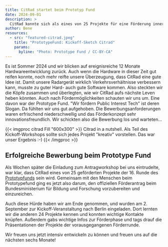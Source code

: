 ```yaml
---
title: CitRad startet beim Prototyp Fund
date: 2024-09-01
description: >
  CitRad konnte sich als eines von 25 Projekte für eine Förderung innerhalb des Prototype Fund empfehlen und wird nun für die Entwicklung der Auswertungs- und Datenplattform für das nächste halbe Jahr vom BMBF gefördert.
author: Bene
resources:
  - src: "featured-citrad.jpeg"
    title: "PrototypeFund: Kickoff-Sketch Citrad"
    params:
      byline: "Photo: Prototype Fund / CC-BY-CA"
---
```

Es ist Sommer 2024 und wir blicken auf ereignisreiche 12 Monate Hardwareentwicklung zurück. Auch wenn die Hardware in dieser Zeit gut reifen konnte, noch mehr reifte unsere Überzeugung, dass CitRad eine gute Idee ist. Damit unsere Radargerät wirklich Verkehrsverhältnisse verbessern kann, musste zu guter Hard- auch gute Software kommen. Also steckten wir die Köpfe zusammen und überlegten, wie wir CitRad aufs nächste Leven heben könnten. Auch nach Fördermöglichkeiten schauten wir uns um. Eine davon war der Prototype Fund. "Wir fördern Public Interest Tech" ist deren Slogan. Da fühlten wir uns gut aufgehoben. Die Bewerbungsanforderungen waren erfrischend niederschwellig und das Förderkonzept sehr innovationsfreundlich. Wir schickten also die Bewerbung los und warteten...

{{< imgproc citrad Fill "600x300" >}}
Citrad in a nutshell. Als Teil des Kickoff-Workshops sollte sich jedes Projekt "kreativ" vorstellen. Das war unser Ergebnis :-)
{{< /imgproc >}}
 

## Erfolgreiche Bewerbung beim Prototype Fund
Als Wochen später die Einladung zum Antragworkshop bei uns eintrudelte, war klar, dass CitRad eines von 25 geförderten Projekte der 16. Runde des [Prototypfunds](https://prototypefund.de) sein wird. Gemeinsam mit den Menschen beim Prototypefund ging es jetzt also darum, den offiziellen Förderantrag beim Bundesministerium für Bildung und Forschung vorzubereiten und einzureichen. 

Auch diese Hürde haben wir am Ende genommen, und wurden am 2. September zur Kickoff-Veranstaltung nach Berlin eingeladen. Dort lernten wir die anderen 24 Projekte kennen und konnten wichtige Kontakte knüpfen. Außerdem gabs wichtige Infos zur Förderphase und tags drauf die Präsentationen der Projekte der vorausgegangenen Förderrunde. 

Wir freuen uns jetzt intensiv entwickeln zu können und freuen uns auf die nächsten sechs Monate!
